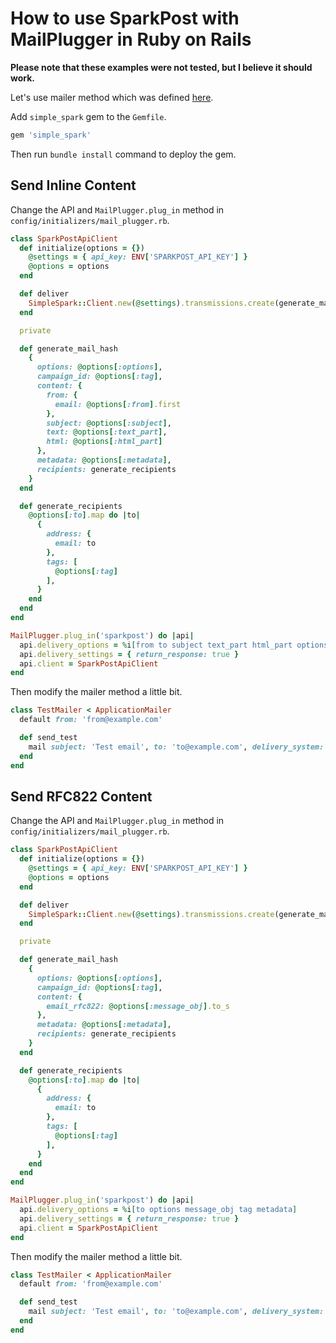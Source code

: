 # How to use SparkPost with MailPlugger in Ruby on Rails

**Please note that these examples were not tested, but I believe it should work.**

Let's use mailer method which was defined [here](https://github.com/norbertszivos/mail_plugger/blob/main/docs/usage_in_ruby_on_rails.md).

Add `simple_spark` gem to the `Gemfile`.

```ruby
gem 'simple_spark'
```

Then run `bundle install` command to deploy the gem.

## Send Inline Content

Change the API and `MailPlugger.plug_in` method in `config/initializers/mail_plugger.rb`.

```ruby
class SparkPostApiClient
  def initialize(options = {})
    @settings = { api_key: ENV['SPARKPOST_API_KEY'] }
    @options = options
  end

  def deliver
    SimpleSpark::Client.new(@settings).transmissions.create(generate_mail_hash)
  end

  private

  def generate_mail_hash
    {
      options: @options[:options],
      campaign_id: @options[:tag],
      content: {
        from: {
          email: @options[:from].first
        },
        subject: @options[:subject],
        text: @options[:text_part],
        html: @options[:html_part]
      },
      metadata: @options[:metadata],
      recipients: generate_recipients
    }
  end

  def generate_recipients
    @options[:to].map do |to|
      {
        address: {
          email: to
        },
        tags: [
          @options[:tag]
        ],
      }
    end
  end
end

MailPlugger.plug_in('sparkpost') do |api|
  api.delivery_options = %i[from to subject text_part html_part options tag metadata]
  api.delivery_settings = { return_response: true }
  api.client = SparkPostApiClient
end
```

Then modify the mailer method a little bit.

```ruby
class TestMailer < ApplicationMailer
  default from: 'from@example.com'

  def send_test
    mail subject: 'Test email', to: 'to@example.com', delivery_system: 'sparkpost', tag: 'send_test', options: { open_tracking: true, click_tracking: false, transactional: true }, metadata: { website: 'testwebsite' }
  end
end
```

## Send RFC822 Content

Change the API and `MailPlugger.plug_in` method in `config/initializers/mail_plugger.rb`.

```ruby
class SparkPostApiClient
  def initialize(options = {})
    @settings = { api_key: ENV['SPARKPOST_API_KEY'] }
    @options = options
  end

  def deliver
    SimpleSpark::Client.new(@settings).transmissions.create(generate_mail_hash)
  end

  private

  def generate_mail_hash
    {
      options: @options[:options],
      campaign_id: @options[:tag],
      content: {
        email_rfc822: @options[:message_obj].to_s
      },
      metadata: @options[:metadata],
      recipients: generate_recipients
    }
  end

  def generate_recipients
    @options[:to].map do |to|
      {
        address: {
          email: to
        },
        tags: [
          @options[:tag]
        ],
      }
    end
  end
end

MailPlugger.plug_in('sparkpost') do |api|
  api.delivery_options = %i[to options message_obj tag metadata]
  api.delivery_settings = { return_response: true }
  api.client = SparkPostApiClient
end
```

Then modify the mailer method a little bit.

```ruby
class TestMailer < ApplicationMailer
  default from: 'from@example.com'

  def send_test
    mail subject: 'Test email', to: 'to@example.com', delivery_system: 'sparkpost', tag: 'send_test', options: { open_tracking: true, click_tracking: false, transactional: true }, metadata: { website: 'testwebsite' }
  end
end
```
